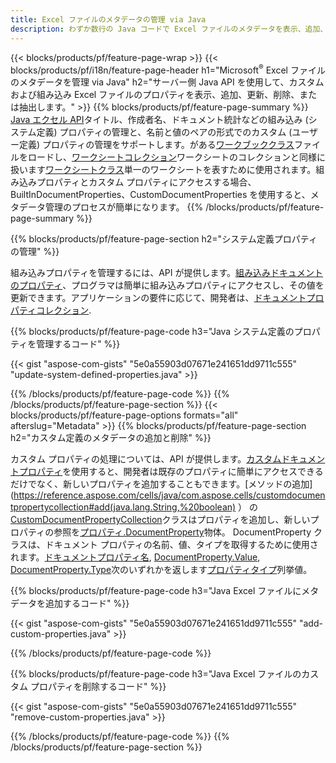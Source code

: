 ```yaml
---
title: Excel ファイルのメタデータの管理 via Java
description: わずか数行の Java コードで Excel ファイルのメタデータを表示、追加、編集、削除、抽出できます。
---
```

{{< blocks/products/pf/feature-page-wrap >}}
{{< blocks/products/pf/i18n/feature-page-header h1="Microsoft<sup>&reg;</sup> Excel ファイルのメタデータを管理 via Java" h2="サーバー側 Java API を使用して、カスタムおよび組み込み Excel ファイルのプロパティを表示、追加、更新、削除、または抽出します。" >}}
{{% blocks/products/pf/feature-page-summary %}}
[Java エクセル API](/cells/ja/java/)タイトル、作成者名、ドキュメント統計などの組み込み (システム定義) プロパティの管理と、名前と値のペアの形式でのカスタム (ユーザー定義) プロパティの管理をサポートします。がある[ワークブッククラス](https://reference.aspose.com/cells/java/com.aspose.cells/Workbook)ファイルをロードし、[ワークシートコレクション](https://reference.aspose.com/cells/java/com.aspose.cells/WorksheetCollection)ワークシートのコレクションと同様に扱います[ワークシートクラス](https://reference.aspose.com/cells/java/com.aspose.cells/Worksheet)単一のワークシートを表すために使用されます。組み込みプロパティとカスタム プロパティにアクセスする場合、BuiltInDocumentProperties、CustomDocumentProperties を使用すると、メタデータ管理のプロセスが簡単になります。
{{% /blocks/products/pf/feature-page-summary %}}

{{% blocks/products/pf/feature-page-section h2="システム定義プロパティの管理" %}}

組み込みプロパティを管理するには、API が提供します。[組み込みドキュメントのプロパティ](https://reference.aspose.com/cells/java/com.aspose.cells/worksheetcollection#BuiltInDocumentProperties)、プログラマは簡単に組み込みプロパティにアクセスし、その値を更新できます。アプリケーションの要件に応じて、開発者は、[ドキュメントプロパティコレクション](https://reference.aspose.com/cells/java/com.aspose.cells/DocumentPropertyCollection). 

{{% blocks/products/pf/feature-page-code h3="Java システム定義のプロパティを管理するコード" %}}

{{< gist "aspose-com-gists" "5e0a55903d07671e241651dd9711c555" "update-system-defined-properties.java" >}}

{{% /blocks/products/pf/feature-page-code %}}
{{% /blocks/products/pf/feature-page-section %}}
{{< blocks/products/pf/feature-page-options formats="all" afterslug="Metadata" >}}
{{% blocks/products/pf/feature-page-section h2="カスタム定義のメタデータの追加と削除" %}}

カスタム プロパティの処理については、API が提供します。[カスタムドキュメントプロパティ](https://reference.aspose.com/cells/java/com.aspose.cells/worksheetcollection#CustomDocumentProperties)を使用すると、開発者は既存のプロパティに簡単にアクセスできるだけでなく、新しいプロパティを追加することもできます。[メソッドの追加](https://reference.aspose.com/cells/java/com.aspose.cells/customdocumentpropertycollection#add(java.lang.String,%20boolean) ） の[CustomDocumentPropertyCollection](https://reference.aspose.com/cells/java/com.aspose.cells/CustomDocumentPropertyCollection)クラスはプロパティを追加し、新しいプロパティの参照を[プロパティ.DocumentProperty](https://reference.aspose.com/cells/java/com.aspose.cells/DocumentProperty)物体。 DocumentProperty クラスは、ドキュメント プロパティの名前、値、タイプを取得するために使用されます。[ドキュメントプロパティ名](https://reference.aspose.com/cells/java/com.aspose.cells/documentproperty#Name), [DocumentProperty.Value](https://reference.aspose.com/cells/java/com.aspose.cells/documentproperty#Value),  [DocumentProperty.Type](https://reference.aspose.com/cells/java/com.aspose.cells/documentproperty#Type)次のいずれかを返します[プロパティタイプ](https://reference.aspose.com/cells/java/com.aspose.cells/PropertyType)列挙値。
 
{{% blocks/products/pf/feature-page-code h3="Java Excel ファイルにメタデータを追加するコード" %}}

{{< gist "aspose-com-gists" "5e0a55903d07671e241651dd9711c555" "add-custom-properties.java" >}}

{{% /blocks/products/pf/feature-page-code %}}


{{% blocks/products/pf/feature-page-code h3="Java Excel ファイルのカスタム プロパティを削除するコード" %}}

{{< gist "aspose-com-gists" "5e0a55903d07671e241651dd9711c555" "remove-custom-properties.java" >}}

{{% /blocks/products/pf/feature-page-code %}}
{{% /blocks/products/pf/feature-page-section %}}
